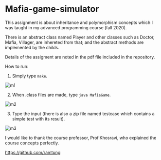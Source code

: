 # Mafia-game-simulator

This assignment is about inheritance and polymorphism concepts which I was taught in my advanced programming course (fall 2020).

There is an abstract class named Player and other classes such as Doctor, Mafia, Villager, are inhereted from that; and the abstract methods are implemented by the childs. 

Details of the assigment are noted in the pdf file included in the repository.

How to run:

1) Simply type `make`.

![m1](https://user-images.githubusercontent.com/92050925/179233513-017503cb-3492-43f8-82cb-3e4e7c07561b.png)

2) When .class files are made, type `java MafiaGame`.

![m2](https://user-images.githubusercontent.com/92050925/179234075-354b5665-7400-4c77-ae29-0952e83c4d1e.png)

3) Type the input (there is also a zip file named testcase which contains a simple test with its result).

![m3](https://user-images.githubusercontent.com/92050925/179235021-ffd9e2d1-d635-4c0b-9053-4242e17ce929.png)


I would like to thank the course professor, Prof.Khosravi, who explained the course concepts perfectly.

https://github.com/ramtung
